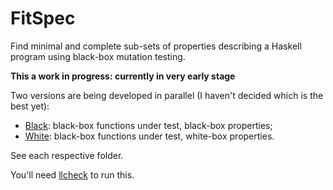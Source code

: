 FitSpec
=======

Find minimal and complete sub-sets of properties
describing a Haskell program
using black-box mutation testing.

**This a work in progress: currently in very early stage**

Two versions are being developed in parallel
(I haven't decided which is the best yet):

* [Black](black): black-box functions under test, black-box properties;
* [White](white): black-box functions under test, white-box properties.

See each respective folder.

You'll need [llcheck] to run this.

[llcheck]: https://github.com/rudymatela/llcheck
